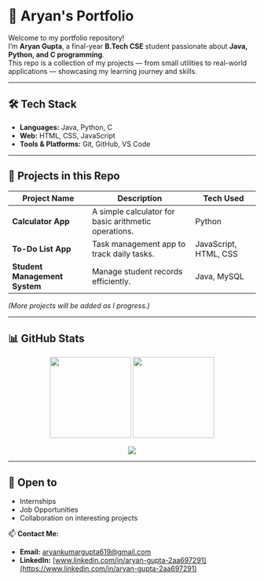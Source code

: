 # 🚀 Aryan's Portfolio

Welcome to my portfolio repository!  
I’m **Aryan Gupta**, a final-year **B.Tech CSE** student passionate about **Java, Python, and C programming**.  
This repo is a collection of my projects — from small utilities to real-world applications — showcasing my learning journey and skills.

---

## 🛠 Tech Stack
- **Languages:** Java, Python, C
- **Web:** HTML, CSS, JavaScript
- **Tools & Platforms:** Git, GitHub, VS Code

---

## 📂 Projects in this Repo
| Project Name | Description | Tech Used |
|--------------|-------------|-----------|
| **Calculator App** | A simple calculator for basic arithmetic operations. | Python |
| **To-Do List App** | Task management app to track daily tasks. | JavaScript, HTML, CSS |
| **Student Management System** | Manage student records efficiently. | Java, MySQL |

*(More projects will be added as I progress.)*

---
## 📊 GitHub Stats

<p align="center">
  <img src="https://github-readme-stats.vercel.app/api?username=Aryan-404ErrorPortfolio&show_icons=true&theme=tokyonight&hide_border=true" height="165"/>
  <img src="https://streak-stats.demolab.com?user=Aryan-404Error&theme=tokyonight&hide_border=true" height="165"/>
</p>

<p align="center">
  <img src="https://github-readme-stats.vercel.app/api/top-langs/?username=Aryan-404Error&layout=compact&theme=tokyonight&hide_border=true"/>
</p>



---

## 🤝 Open to
- Internships  
- Job Opportunities  
- Collaboration on interesting projects

📫 **Contact Me:**  
- **Email:** aryankumargupta619@gmail.com  
- **LinkedIn:** [www.linkedin.com/in/aryan-gupta-2aa697291](https://www.linkedin.com/in/aryan-gupta-2aa697291)
